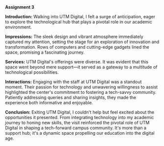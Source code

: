 **Assignment 3**

**Introduction:**
Walking into UTM Digital, I felt a surge of anticipation, eager to explore the technological hub that plays a pivotal role in our academic environment.

**Impressions:**
The sleek design and vibrant atmosphere immediately captured my attention, setting the stage for an exploration of innovation and transformation. Rows of computers and cutting-edge gadgets lined the space, promising a fascinating journey.

**Services:**
UTM Digital's offerings were diverse. It was evident that this space went beyond mere support—it served as a gateway to a multitude of technological possibilities.

**Interactions:**
Engaging with the staff at UTM Digital was a standout moment. Their passion for technology and unwavering willingness to assist highlighted the center's commitment to fostering a tech-savvy community. Patiently addressing queries and sharing insights, they made the experience both informative and enjoyable.

**Conclusion:**
Exiting UTM Digital, I couldn't help but feel excited about the opportunities it presented. From integrating technology into my academic journey to honing new skills, the visit reinforced the pivotal role of UTM Digital in shaping a tech-forward campus community. It's more than a support hub; it's a dynamic space propelling our education into the digital age.
